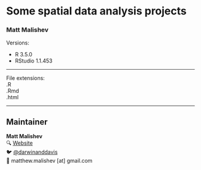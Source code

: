# Some spatial data analysis projects 

### Matt Malishev      

Versions:    
 - R 3.5.0    
 - RStudio 1.1.453      
  
******  
  
File extensions:     
.R    
.Rmd    
.html      

******    

## Maintainer    

**Matt Malishev**     
:mag: [Website](https://darwinanddavis.github.io/DataPortfolio/)      
:bird: [@darwinanddavis](https://twitter.com/darwinanddavis)    
:email: matthew.malishev [at] gmail.com        

